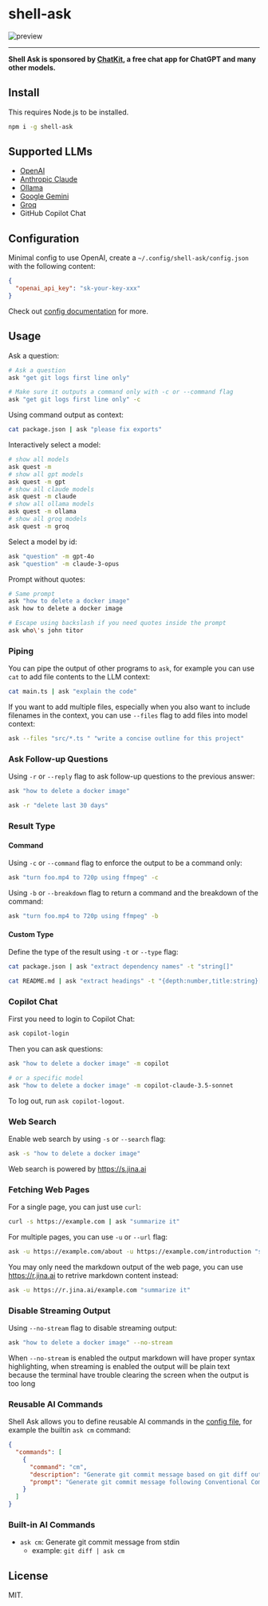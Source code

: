 # shell-ask

![preview](https://cdn.jsdelivr.net/gh/egoist-bot/images@main/uPic/js3Bja.png)

---

**Shell Ask is sponsored by [ChatKit](https://chatkit.app), a free chat app for ChatGPT and many other models.**

## Install

This requires Node.js to be installed.

```bash
npm i -g shell-ask
```

## Supported LLMs

- [OpenAI](https://openai.com)
- [Anthropic Claude](https://anthropic.com)
- [Ollama](https://ollama.com)
- [Google Gemini](https://aistudio.google.com/)
- [Groq](https://console.groq.com)
- GitHub Copilot Chat

## Configuration

Minimal config to use OpenAI, create a `~/.config/shell-ask/config.json` with the following content:

```json
{
  "openai_api_key": "sk-your-key-xxx"
}
```

Check out [config documentation](./docs/config.md) for more.

## Usage

Ask a question:

```bash
# Ask a question
ask "get git logs first line only"

# Make sure it outputs a command only with -c or --command flag
ask "get git logs first line only" -c
```

Using command output as context:

```bash
cat package.json | ask "please fix exports"
```

Interactively select a model:

```bash
# show all models
ask quest -m
# show all gpt models
ask quest -m gpt
# show all claude models
ask quest -m claude
# show all ollama models
ask quest -m ollama
# show all groq models
ask quest -m groq
```

Select a model by id:

```bash
ask "question" -m gpt-4o
ask "question" -m claude-3-opus
```

Prompt without quotes:

```bash
# Same prompt
ask "how to delete a docker image"
ask how to delete a docker image

# Escape using backslash if you need quotes inside the prompt
ask who\'s john titor
```

### Piping

You can pipe the output of other programs to `ask`, for example you can use `cat` to add file contents to the LLM context:

```bash
cat main.ts | ask "explain the code"
```

If you want to add multiple files, especially when you also want to include filenames in the context, you can use `--files` flag to add files into model context:

```bash
ask --files "src/*.ts " "write a concise outline for this project"
```

### Ask Follow-up Questions

Using `-r` or `--reply` flag to ask follow-up questions to the previous answer:

```bash
ask "how to delete a docker image"

ask -r "delete last 30 days"
```

### Result Type

#### Command

Using `-c` or `--command` flag to enforce the output to be a command only:

```bash
ask "turn foo.mp4 to 720p using ffmpeg" -c
```

Using `-b` or `--breakdown` flag to return a command and the breakdown of the command:

```bash
ask "turn foo.mp4 to 720p using ffmpeg" -b
```

#### Custom Type

Define the type of the result using `-t` or `--type` flag:

```bash
cat package.json | ask "extract dependency names" -t "string[]"

cat README.md | ask "extract headings" -t "{depth:number,title:string}[]"
```

### Copilot Chat

First you need to login to Copilot Chat:

```bash
ask copilot-login
```

Then you can ask questions:

```bash
ask "how to delete a docker image" -m copilot

# or a specific model
ask "how to delete a docker image" -m copilot-claude-3.5-sonnet
```

To log out, run `ask copilot-logout`.

### Web Search

Enable web search by using `-s` or `--search` flag:

```bash
ask -s "how to delete a docker image"
```

Web search is powered by https://s.jina.ai

### Fetching Web Pages

For a single page, you can just use `curl`:

```bash
curl -s https://example.com | ask "summarize it"
```

For multiple pages, you can use `-u` or `--url` flag:

```bash
ask -u https://example.com/about -u https://example.com/introduction "summarize it"
```

You may only need the markdown output of the web page, you can use https://r.jina.ai to retrive markdown content instead:

```bash
ask -u https://r.jina.ai/example.com "summarize it"
```

### Disable Streaming Output

Using `--no-stream` flag to disable streaming output:

```bash
ask "how to delete a docker image" --no-stream
```

When `--no-stream` is enabled the output markdown will have proper syntax highlighting, when streaming is enabled the output will be plain text because the terminal have trouble clearing the screen when the output is too long

### Reusable AI Commands

Shell Ask allows you to define reusable AI commands in the [config file](./docs/config.md), for example the builtin `ask cm` command:

```json
{
  "commands": [
    {
      "command": "cm",
      "description": "Generate git commit message based on git diff output",
      "prompt": "Generate git commit message following Conventional Commits specification based on the git diff output in stdin\nYou must return a commit message only, without any other text or quotes."
    }
  ]
}
```

### Built-in AI Commands

- `ask cm`: Generate git commit message from stdin
  - example: `git diff | ask cm`

## License

MIT.
